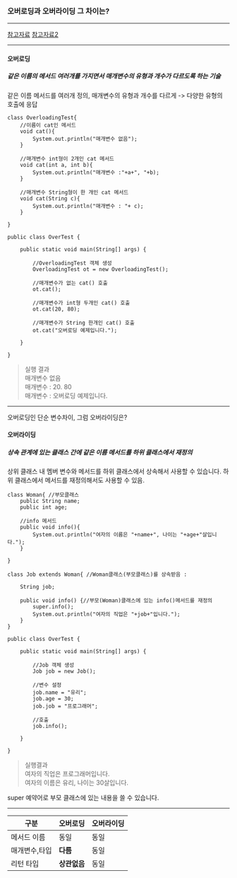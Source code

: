 ### 오버로딩과 오버라이딩 그 차이는?

---

[참고자료](http://private.tistory.com/25)
[참고자료2](http://hyeonstorage.tistory.com/185)

---

#### 오버로딩
##### 같은 이름의 메서드 여러개를 가지면서 매개변수의 유형과 개수가 다르도록 하는 기술

같은 이름 메서드를 여러개 정의, 매개변수의 유형과 개수를 다르게 -> 다양한 유형의 호출에 응답


```
class OverloadingTest{
    //이름이 cat인 메서드
    void cat(){
        System.out.println("매개변수 없음");
    }
    
    //매개변수 int형이 2개인 cat 메서드
    void cat(int a, int b){
        System.out.println("매개변수 :"+a+", "+b);
    }
    
    //매개변수 String형이 한 개인 cat 메서드
    void cat(String c){
        System.out.println("매개변수 : "+ c);
    }
    
}
 
public class OverTest {
 
    public static void main(String[] args) {
        
        //OverloadingTest 객체 생성
        OverloadingTest ot = new OverloadingTest();
        
        //매개변수가 없는 cat() 호출
        ot.cat();
        
        //매개변수가 int형 두개인 cat() 호출
        ot.cat(20, 80);
        
        //매개변수가 String 한개인 cat() 호출
        ot.cat("오버로딩 예제입니다.");
        
    }
 
}

```

> 실행 결과<Br>
> 매개변수 없음<Br>
> 매개변수 : 20. 80<Br>
> 매개변수 : 오버로딩 예제입니다.

---

오버로딩인 단순 변수차이, 그럼 오버라이딩은?

#### 오버라이딩
##### 상속 관계에 있는 클래스 간에 같은 이름 메서드를 하위 클래스에서 재정의

상위 클래스 내 멤버 변수와 메서드를 하위 클래스에서 상속해서 사용할 수 있습니다. 하위 클래스에서 메서드를 재정의해서도 사용할 수 있음.

```
class Woman{ //부모클래스
    public String name;
    public int age;
    
    //info 메서드
    public void info(){
        System.out.println("여자의 이름은 "+name+", 나이는 "+age+"살입니다.");
    }
    
}
 
class Job extends Woman{ //Woman클래스(부모클래스)를 상속받음 : 
 
    String job;
    
    public void info() {//부모(Woman)클래스에 있는 info()메서드를 재정의
        super.info();
        System.out.println("여자의 직업은 "+job+"입니다.");
    }
}
 
public class OverTest {
 
    public static void main(String[] args) {
        
        //Job 객체 생성
        Job job = new Job();
        
        //변수 설정
        job.name = "유리";
        job.age = 30;
        job.job = "프로그래머";
        
        //호출
        job.info();
        
    }
 
}

```

> 실행결과<Br>
> 여자의 직업은 프로그래머입니다.<Br>
> 여자의 이름은 유리, 나이는 30살입니다.

super 예약어로 부모 클래스에 있는 내용을 쓸 수 있습니다.

---

구분 | 오버로딩 | 오버라이딩
------------ | ------------- | -------------
메서드 이름 | 동일 | 동일
매개변수,타입 | **다름** | 동일
리턴 타입 | **상관없음** | 동일
